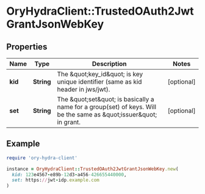 # OryHydraClient::TrustedOAuth2JwtGrantJsonWebKey

## Properties

| Name | Type | Description | Notes |
| ---- | ---- | ----------- | ----- |
| **kid** | **String** | The \&quot;key_id\&quot; is key unique identifier (same as kid header in jws/jwt). | [optional] |
| **set** | **String** | The \&quot;set\&quot; is basically a name for a group(set) of keys. Will be the same as \&quot;issuer\&quot; in grant. | [optional] |

## Example

```ruby
require 'ory-hydra-client'

instance = OryHydraClient::TrustedOAuth2JwtGrantJsonWebKey.new(
  kid: 123e4567-e89b-12d3-a456-426655440000,
  set: https://jwt-idp.example.com
)
```


